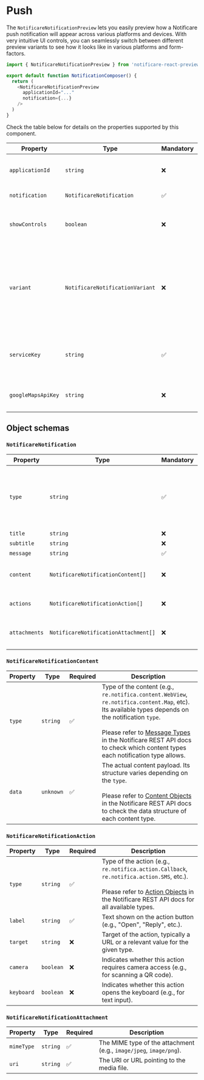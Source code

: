 # Push

The `NotificareNotificationPreview` lets you easily preview how a Notificare push notification will appear across various platforms and devices. With very intuitive UI controls, you can seamlessly switch between different preview variants to see how it looks like in various platforms and form-factors.

```typescript jsx
import { NotificareNotificationPreview } from 'notificare-react-preview-components';

export default function NotificationComposer() {
  return (
    <NotificareNotificationPreview
      applicationId="..."
      notification={...}
    />
  )
}
```

Check the table below for details on the properties supported by this component.

| Property           | Type                            | Mandatory | Description                                                                                                                                                                                                                                                                                                                                                                 |
|--------------------|---------------------------------|-----------|-----------------------------------------------------------------------------------------------------------------------------------------------------------------------------------------------------------------------------------------------------------------------------------------------------------------------------------------------------------------------------|
| `applicationId`    | `string`                        | ❌         | The identifier for the application that will generate the notification. A mock application is used when the identifier is not provided.                                                                                                                                                                                                                                     | 
| `notification`     | `NotificareNotification`        | ✅         | The notification object data ([see structure](#NotificareNotification)).                                                                                                                                                                                                                                                                                                    |
| `showControls`     | `boolean`                       | ❌         | Show or hide the UI controls, which allows the user to switch between preview variants dynamically.<br/><br/>Default value: `false`.                                                                                                                                                                                                                                        | 
| `variant`          | `NotificareNotificationVariant` | ❌         | The visual variant of the notification. It allows to choose how the notification is going to be shown, allowing different platforms and devices.<br><br/>Possible values: `android-lockscreen`, `android-lockscreen-expanded`, `android-app-ui`, `ios-lockscreen`, `ios-lockscreen-expanded`, `ios-app-ui`, `web-desktop-macos`, `web-iphone-app-ui`, `web-android-app-ui`. |
| `serviceKey`       | `string`                        | ✅         | A service key provided by a Notificare admin. It's required to preview certain notification types, such as `re.notifica.notification.URL`, `re.notifica.notification.InAppBrowser`, etc.                                                                                                                                                                                    |
| `googleMapsApiKey` | `string`                        | ❌         | An official Google Maps API key. It's required to preview notifications of type `re.notifica.notification.Map` in a web environment.                                                                                                                                                                                                                                        |

## Object schemas

### `NotificareNotification`

| Property      | Type                                 | Mandatory | Description                                                                                                                                                                                                                                                                 |
|---------------|--------------------------------------|-----------|-----------------------------------------------------------------------------------------------------------------------------------------------------------------------------------------------------------------------------------------------------------------------------|
| `type`        | `string`                             | ✅         | The type of the notification (e.g., `re.notifica.notification.Alert`, `re.notifica.notification.WebView`, etc.).<br><br>Please refer to [Message Types](https://api-docs.notifica.re/#section/Push/Message-Types:) in the Notificare Push API docs for all available types. |
| `title`       | `string`                             | ❌         | The title of the notification.                                                                                                                                                                                                                                              |
| `subtitle`    | `string`                             | ❌         | The subtitle of the notification.                                                                                                                                                                                                                                           |
| `message`     | `string`                             | ✅         | The message of the notification.                                                                                                                                                                                                                                            |
| `content`     | `NotificareNotificationContent[]`    | ❌         | Additional content of the notification. Its structure depends on `type`. Useful for rich notifications ([see structure](#NotificareNotificationContent)).                                                                                                                   |
| `actions`     | `NotificareNotificationAction[]`     | ❌         | Interactive actions the user can realize (ex: open link, answer, etc.) ([see structure](#NotificareNotificationAction)).                                                                                                                                                    |
| `attachments` | `NotificareNotificationAttachment[]` | ❌         | An array of objects containing the URL of images either uploaded into Notificare or hosted in any public web server ([see structure](#NotificareNotificationAttachment)).                                                                                                   |

### `NotificareNotificationContent`

| Property | Type      | Required | Description                                                                                                                                                                                                                                                                                                                                      |
|----------|-----------|----------|--------------------------------------------------------------------------------------------------------------------------------------------------------------------------------------------------------------------------------------------------------------------------------------------------------------------------------------------------|
| `type`   | `string`  | ✅        | Type of the content (e.g., `re.notifica.content.WebView`, `re.notifica.content.Map`, etc). Its available types depends on the notification `type`.<br><br>Please refer to [Message Types](https://api-docs.notifica.re/#section/Push/Message-Types:) in the Notificare REST API docs to check which content types each notification type allows. |
| `data`   | `unknown` | ✅        | The actual content payload. Its structure varies depending on the `type`.<br><br>Please refer to [Content Objects](https://api-docs.notifica.re/#section/Push/Content-Objects:) in the Notificare REST API docs to check the data structure of each content type.                                                                                |

### `NotificareNotificationAction`

| Property   | Type      | Required | Description                                                                                                                                                                                                                                            |
|------------|-----------|----------|--------------------------------------------------------------------------------------------------------------------------------------------------------------------------------------------------------------------------------------------------------|
| `type`     | `string`  | ✅        | Type of the action (e.g., `re.notifica.action.Callback`, `re.notifica.action.SMS`, etc.).<br><br>Please refer to [Action Objects](https://api-docs.notifica.re/#section/Push/Action-Objects:) in the Notificare REST API docs for all available types. |
| `label`    | `string`  | ✅        | Text shown on the action button (e.g., "Open", "Reply", etc.).                                                                                                                                                                                         |
| `target`   | `string`  | ❌        | Target of the action, typically a URL or a relevant value for the given type.                                                                                                                                                                          |
| `camera`   | `boolean` | ❌        | Indicates whether this action requires camera access (e.g., for scanning a QR code).                                                                                                                                                                   |
| `keyboard` | `boolean` | ❌        | Indicates whether this action opens the keyboard (e.g., for text input).                                                                                                                                                                               |

### `NotificareNotificationAttachment`

| Property   | Type     | Required | Description                                                        |
|------------|----------|----------|--------------------------------------------------------------------|
| `mimeType` | `string` | ✅        | The MIME type of the attachment (e.g., `image/jpeg`, `image/png`). |
| `uri`      | `string` | ✅        | The URI or URL pointing to the media file.                         |
